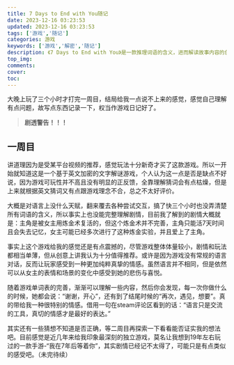 ```yaml
---
title: 7 Days to End with You随记
date: 2023-12-16 03:23:53
updated: 2023-12-16 03:23:53
tags: ['游戏','随记']
categories: 游戏
keywords: ['游戏','解密','随记']
description: 《7 Days to End with You》是一款推理词语的含义，进而解读故事内容的创新型游戏。你需要解读未知的语言，进而弄清这个被隐藏的故事。！！剧透警告！！
top_img:
comments:
cover:
toc:
---
```


大晚上玩了三个小时才打完一周目，结局给我一点说不上来的感觉，感觉自己理解有点问题，故写点东西记录一下，权当作游戏日记好了。

> **剧透警告！！！**

## 一周目

讲道理因为是受某平台视频的推荐，感觉玩法十分新奇才买了这款游戏。所以一开始就知道这是一个基于英文加密的文字解谜游戏，个人认为这一点是否是缺点不好说，因为游戏可玩性并不高且没有明显的正反馈，全靠理解猜词会有点枯燥，但是上来就根据英文猜词又有点跟游戏理念不合，总之不太好评价。

大概是对语言上没什么天赋，翻来覆去各种尝试交互，搞了快三个小时也没弄清楚所有词语的含义，所以事实上也没能完整理解剧情，目前我了解到的剧情大概就是：主角是被女主用炼金术复活的，但这个炼金术并不完善，主角只能活7天时间且会失去记忆，女主可能已经多次进行了这种炼金实验，并且爱上了主角。

事实上这个游戏给我的感觉还是有点震撼的，尽管游戏整体体量较小，剧情和玩法都相当单薄，但从创意上讲我认为十分值得推荐。或许是因为游戏没有常规的语言对话，反而让玩家感受到一种更加纯粹真挚的情感。虽然语言并不相同，但是依然可以从女主的表情和场景的变化中感受到她的悲伤与喜悦。

随着游戏单词表的完善，渐渐可以理解一些内容，然后你会发现，每一次你做什么的时候，她都会说：“谢谢，开心”，还有到了结尾时候的“再次，遇见，想要”。真的带给我一种很特别的情感。借用一句在steam评论区看到的话：“语言只是交流的工具，真切的情感才是最好的表达。”

其实还有一些猜想不知道是否正确，等二周目再探索一下看看能否证实我的想法吧。目前感觉是近几年来给我印象最深刻的独立游戏，莫名让我想到19年左右玩过的一款手游-“我在7年后等着你”，其实剧情已经记不太得了，可能只是有点类似的感受吧。（未完待续）
